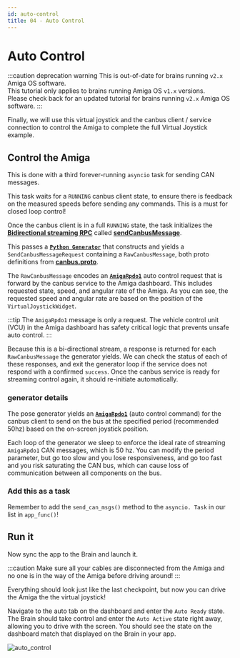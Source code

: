 ```yaml
---
id: auto-control
title: 04 - Auto Control
---
```

# Auto Control

:::caution deprecation warning
This is out-of-date for brains running `v2.x` Amiga OS software.<br/>
This tutorial only applies to brains running Amiga OS `v1.x` versions.<br/>
Please check back for an updated tutorial for brains running `v2.x` Amiga OS software.
:::

Finally, we will use this virtual joystick and the canbus
client / service connection to control the Amiga to complete the
full Virtual Joystick example.

## Control the Amiga

This is done with a third forever-running `asyncio` task for
sending CAN messages.

This task waits for a `RUNNING` canbus client state,
to ensure there is feedback on the measured speeds before sending
any commands.
This is a must for closed loop control!

Once the canbus client is in a full `RUNNING` state,
the task initializes the
[**Bidirectional streaming RPC**](https://grpc.io/docs/what-is-grpc/core-concepts/#bidirectional-streaming-rpc)
called
[**sendCanbusMessage**](https://github.com/farm-ng/farm-ng-amiga/blob/main/protos/farm_ng/canbus/canbus.proto).

This passes a
[**`Python Generator`**](https://wiki.python.org/moin/Generators)
that constructs and yields a `SendCanbusMessageRequest`
containing a `RawCanbusMessage`,
both proto definitions from [**canbus.proto**](https://github.com/farm-ng/farm-ng-amiga/blob/main/protos/farm_ng/canbus/canbus.proto).

The `RawCanbusMessage` encodes an
[**`AmigaRpdo1`**](https://github.com/farm-ng/farm-ng-amiga/blob/main/py/farm_ng/canbus/packet.py)
auto control request that is forward by the canbus service to the
Amiga dashboard.
This includes requested state, speed, and angular rate of the
Amiga.
As you can see, the requested speed and angular rate are based on
the position of the `VirtualJoystickWidget`.

:::tip
The `AmigaRpdo1` message is only a request. The vehicle control
unit (VCU) in the Amiga dashboard has safety critical logic that
prevents unsafe auto control.
:::

Because this is a bi-directional stream, a response is returned
for each `RawCanbusMessage` the generator yields.
We can check the status of each of these responses, and exit the
generator loop if the service does not respond with a confirmed
`success`.
Once the canbus service is ready for streaming control again, it
should re-initiate automatically.

### generator details

The pose generator yields an [**`AmigaRpdo1`**](https://github.com/farm-ng/farm-ng-amiga/blob/main/py/farm_ng/canbus/packet.py)
(auto control command) for the canbus client to send on the bus
at the specified period (recommended 50hz) based on the on-screen
joystick position.

Each loop of the generator we sleep to enforce the ideal rate of
streaming `AmigaRpdo1` CAN messages, which is 50 hz.
You can modify the period parameter, but go too slow and you lose
responsiveness, and go too fast and you risk saturating the CAN
bus, which can cause loss of communication between all components
on the bus.

### Add this as a task

Remember to add the `send_can_msgs()` method to the `asyncio.
Task` in our list in `app_func()`!

## Run it

Now sync the app to the Brain and launch it.

:::caution
Make sure all your cables are disconnected from the Amiga and no
one is in the way of the Amiga before driving around!
:::

Everything should look just like the last checkpoint, but now you
can drive the Amiga the the virtual joystick!

Navigate to the auto tab on the dashboard and enter the `Auto
Ready` state.
The Brain should take control and enter the `Auto Active` state
right away, allowing you to drive with the screen.
You should see the state on the dashboard match that displayed on
the Brain in your app.

![auto_control](https://user-images.githubusercontent.com/53625197/200641685-a712fb2d-66f7-4ec2-bf92-e6d96c93cadb.png)
